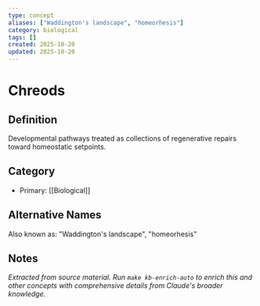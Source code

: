 ```yaml
---
type: concept
aliases: ["Waddington's landscape", "homeorhesis"]
category: biological
tags: []
created: 2025-10-20
updated: 2025-10-20
---
```


# Chreods

## Definition

Developmental pathways treated as collections of regenerative repairs toward homeostatic setpoints.

## Category

- Primary: [[Biological]]

## Alternative Names

Also known as: "Waddington's landscape", "homeorhesis"

## Notes

*Extracted from source material. Run `make kb-enrich-auto` to enrich this and other concepts with comprehensive details from Claude's broader knowledge.*
